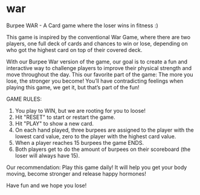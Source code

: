 # war
Burpee WAR - A Card game where the loser wins in fitness :)

This game is inspired by the conventional War Game, where there are two players, one full deck of cards and chances to win or lose, depending on who got the highest card on top of their covered deck. 

With our Burpee War version of the game, our goal is to create a fun and interactive way to challenge players to improve their physical strength and move throughout the day. This our favorite part of the game: The more you lose, the stronger you become! You’ll have contradicting feelings when playing this game, we get it, but that’s part of the fun!
 
 GAME RULES:
 1) You play to WIN, but we are rooting for you to loose! 
 2) Hit "RESET" to start or restart the game.
 3) Hit "PLAY" to show a new card.
 4) On each hand played, three burpees are assigned to the player with the lowest card value, zero to the player with the highest card value. 
 5) When a player reaches 15 burpees the game ENDS.
 6) Both players get to do the amount of burpees on their scoreboard (the loser will always have 15).
 
 Our recommendation:
 Play this game daily! It will help you get your body moving, become stronger and release happy hormones!

Have fun and we hope you lose! 

